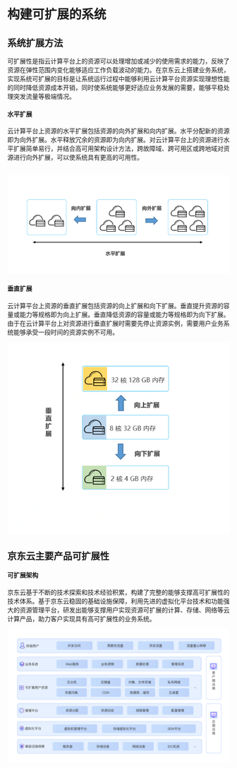 # 构建可扩展的系统

## 系统扩展方法

可扩展性是指云计算平台上的资源可以处理增加或减少的使用需求的能力，反映了资源在弹性范围内变化能够适应工作负载波动的能力。在京东云上搭建业务系统，实现系统可扩展的目标是让系统运行过程中能够利用云计算平台资源实现理想性能的同时降低资源成本开销，同时使系统能够更好适应业务发展的需要，能够平稳处理突发流量等极端情况。

#### 水平扩展

云计算平台上资源的水平扩展包括资源的向外扩展和向内扩展。水平分配新的资源即为向外扩展。水平释放冗余的资源即为向内扩展。对云计算平台上的资源进行水平扩展简单易行，并结合高可用架构设计方法，跨故障域、跨可用区或跨地域对资源进行向外扩展，可以使系统具有更高的可用性。

​             ![可扩展-1-水平](../../../../image/whitepaper/可扩展-1-水平.png)                                   

#### 垂直扩展

云计算平台上资源的垂直扩展包括资源的向上扩展和向下扩展。垂直提升资源的容量或能力等规格即为向上扩展。垂直降低资源的容量或能力等规格即为向下扩展。由于在云计算平台上对资源进行垂直扩展时需要先停止资源实例，需要用户业务系统能够承受一段时间的资源实例不可用。

  ![可扩展-2-垂直](../../../../image/whitepaper/可扩展-2-垂直.png)

## 京东云主要产品可扩展性

#### 可扩展架构

京东云基于不断的技术探索和技术经验积累，构建了完整的能够支撑高可扩展性的技术体系。基于京东云稳固的基础设施保障，利用先进的虚拟化平台技术和功能强大的资源管理平台，研发出能够支撑用户实现资源可扩展的计算、存储、网络等云计算产品，助力客户实现具有高可扩展性的业务系统。

   ![可扩展-3-架构](../../../../image/whitepaper/可扩展-3-架构.png)

